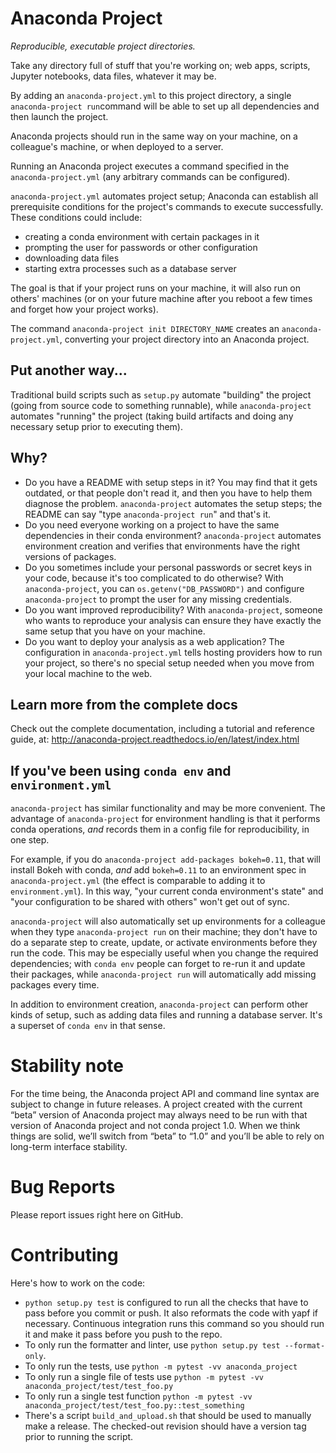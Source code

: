 # Anaconda Project

*Reproducible, executable project directories.*

Take any directory full of stuff that you're working on; web apps,
scripts, Jupyter notebooks, data files, whatever it may be.

By adding an `anaconda-project.yml` to this project directory,
a single `anaconda-project run`command will be able to set
up all dependencies and then launch the project.

Anaconda projects should run in the same way on your machine, on a
colleague's machine, or when deployed to a server.

Running an Anaconda project executes a command specified in the
`anaconda-project.yml` (any arbitrary commands can be configured).

`anaconda-project.yml` automates project setup; Anaconda can
establish all prerequisite conditions for the project's commands
to execute successfully. These conditions could include:

 * creating a conda environment with certain packages in it
 * prompting the user for passwords or other configuration
 * downloading data files
 * starting extra processes such as a database server

The goal is that if your project runs on your machine, it will
also run on others' machines (or on your future machine after you
reboot a few times and forget how your project works).

The command `anaconda-project init DIRECTORY_NAME` creates an
`anaconda-project.yml`, converting your project directory into an
Anaconda project.

## Put another way...

Traditional build scripts such as `setup.py` automate "building"
the project (going from source code to something runnable), while
`anaconda-project` automates "running" the project (taking build
artifacts and doing any necessary setup prior to executing them).

## Why?

 * Do you have a README with setup steps in it? You may find that
   it gets outdated, or that people don't read it, and then you
   have to help them diagnose the problem. `anaconda-project`
   automates the setup steps; the README can say "type
   `anaconda-project run`" and that's it.
 * Do you need everyone working on a project to have the same
   dependencies in their conda environment? `anaconda-project`
   automates environment creation and verifies that environments
   have the right versions of packages.
 * Do you sometimes include your personal passwords or secret keys
   in your code, because it's too complicated to do otherwise?
   With `anaconda-project`, you can `os.getenv("DB_PASSWORD")` and
   configure `anaconda-project` to prompt the user for any missing
   credentials.
 * Do you want improved reproducibility? With `anaconda-project`,
   someone who wants to reproduce your analysis can ensure they
   have exactly the same setup that you have on your machine.
 * Do you want to deploy your analysis as a web application? The
   configuration in `anaconda-project.yml` tells hosting providers how to
   run your project, so there's no special setup needed when
   you move from your local machine to the web.

## Learn more from the complete docs

Check out the complete documentation, including a tutorial
and reference guide, at:
http://anaconda-project.readthedocs.io/en/latest/index.html

## If you've been using `conda env` and `environment.yml`

`anaconda-project` has similar functionality and may be more
convenient. The advantage of `anaconda-project` for environment
handling is that it performs conda operations, _and_ records them
in a config file for reproducibility, in one step.

For example, if you do `anaconda-project add-packages bokeh=0.11`,
that will install Bokeh with conda, _and_ add `bokeh=0.11` to an
environment spec in `anaconda-project.yml` (the effect is comparable to
adding it to `environment.yml`). In this way, "your current conda
environment's state" and "your configuration to be shared with
others" won't get out of sync.

`anaconda-project` will also automatically set up environments for a
colleague when they type `anaconda-project run` on their machine; they
don't have to do a separate step to create, update, or activate
environments before they run the code. This may be especially
useful when you change the required dependencies; with `conda env`
people can forget to re-run it and update their packages, while
`anaconda-project run` will automatically add missing packages every
time.

In addition to environment creation, `anaconda-project` can perform
other kinds of setup, such as adding data files and running a
database server. It's a superset of `conda env` in that sense.

# Stability note

For the time being, the Anaconda project API and command line syntax
are subject to change in future releases. A project created with
the current “beta” version of Anaconda project may always need to be
run with that version of Anaconda project and not conda
project 1.0. When we think things are solid, we’ll switch from
“beta” to “1.0” and you’ll be able to rely on long-term interface
stability.

# Bug Reports

Please report issues right here on GitHub.

# Contributing

Here's how to work on the code:

 * `python setup.py test` is configured to run all the checks that
   have to pass before you commit or push. It also reformats the
   code with yapf if necessary. Continuous integration runs this
   command so you should run it and make it pass before you push
   to the repo.
 * To only run the formatter and linter, use `python setup.py test
   --format-only`.
 * To only run the tests, use `python -m pytest -vv anaconda_project`
 * To only run a single file of tests use `python -m pytest
   -vv anaconda_project/test/test_foo.py`
 * To only run a single test function `python -m pytest
   -vv anaconda_project/test/test_foo.py::test_something`
 * There's a script `build_and_upload.sh` that should be used to
   manually make a release. The checked-out revision should have
   a version tag prior to running the script.
